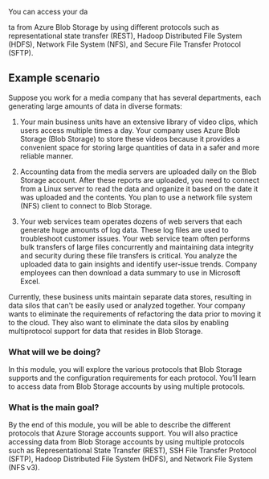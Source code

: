 You can access your da

ta from Azure Blob Storage by using different protocols such as representational state transfer (REST), Hadoop Distributed File System (HDFS), Network File System (NFS), and Secure File Transfer Protocol (SFTP).


## Example scenario

Suppose you work for a media company that has several departments, each generating large amounts of data in diverse formats: 

1. Your main business units have an extensive library of video clips, which users access multiple times a day. Your company uses Azure Blob Storage (Blob Storage) to store these videos because it provides a convenient space for storing large quantities of data in a safer and more reliable manner.

2. Accounting data from the media servers are uploaded daily on the Blob Storage account. After these reports are uploaded, you need to connect from a Linux server to read the data and organize it based on the date it was uploaded and the contents. You plan to use a network file system (NFS) client to connect to Blob Storage.

3. Your web services team operates dozens of web servers that each generate huge amounts of log data. These log files are used to troubleshoot customer issues. Your web service team often performs bulk transfers of large files concurrently and maintaining data integrity and security during these file transfers is critical. You analyze the uploaded data to gain insights and identify user-issue trends. Company employees can then download a data summary to use in Microsoft Excel.

Currently, these business units maintain separate data stores, resulting in data silos that can't be easily used or analyzed together. Your company wants to eliminate the requirements of refactoring the data prior to moving it to the cloud. They also want to eliminate the data silos by enabling multiprotocol support for data that resides in Blob Storage.

### What will we be doing?

In this module, you will explore the various protocols that Blob Storage supports and the configuration requirements for each protocol. You’ll learn to access data from Blob Storage accounts by using multiple protocols. 

### What is the main goal?

By the end of this module, you will be able to describe the different protocols that Azure Storage accounts support. You will also practice accessing data from Blob Storage accounts by using multiple protocols such as Representational State Transfer (REST), SSH File Transfer Protocol (SFTP), Hadoop Distributed File System (HDFS), and Network File System (NFS v3).
